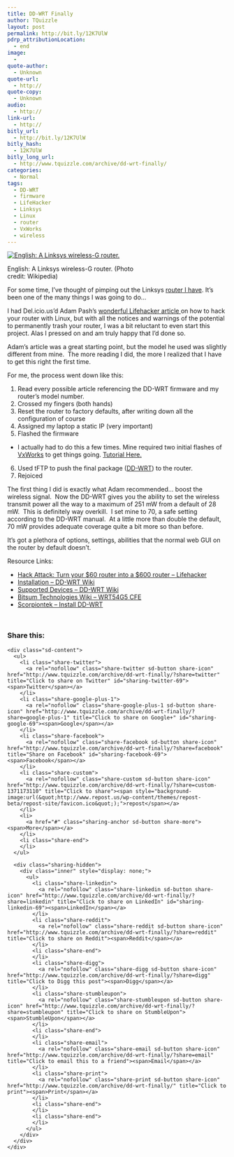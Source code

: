 ```yaml
---
title: DD-WRT Finally
author: TQuizzle
layout: post
permalink: http://bit.ly/12K7UlW
pdrp_attributionLocation:
  - end
image:
  - 
quote-author:
  - Unknown
quote-url:
  - http://
quote-copy:
  - Unknown
audio:
  - http://
link-url:
  - http://
bitly_url:
  - http://bit.ly/12K7UlW
bitly_hash:
  - 12K7UlW
bitly_long_url:
  - http://www.tquizzle.com/archive/dd-wrt-finally/
categories:
  - Normal
tags:
  - DD-WRT
  - firmware
  - LifeHacker
  - Linksys
  - Linux
  - router
  - VxWorks
  - wireless
---
```

<div class="mceTemp">
</div>

<div style="width: 310px" class="wp-caption alignright">
  <a rel="nofollow" target="_blank" href="http://i2.wp.com/commons.wikipedia.org/wiki/File:Linksys-Wireless-G-Router.jpg" target="_blank"><img class="zemanta-img-inserted zemanta-img-configured" title="English: A Linksys wireless-G router." src="http://i2.wp.com/upload.wikimedia.org/wikipedia/commons/thumb/3/34/Linksys-Wireless-G-Router.jpg/300px-Linksys-Wireless-G-Router.jpg?resize=300%2C257" alt="English: A Linksys wireless-G router." data-recalc-dims="1" /></a><p class="wp-caption-text">
    English: A Linksys wireless-G router. (Photo credit: Wikipedia)
  </p>
</div>

For some time, I&#8217;ve thought of pimping out the Linksys <a rel="nofollow" target="_blank" title="My Router" href="http://www.linksys.com/servlet/Satellite?c=L_Product_C2&childpagename=US%2FLayout&cid=1149562300349&pagename=Linksys%2FCommon%2FVisitorWrapper">router I have</a>. It&#8217;s been one of the many things I was going to do&#8230;

I had Del.icio.us&#8217;d Adam Pash&#8217;s <a rel="nofollow" target="_blank" href="http://lifehacker.com/software/router/hack-attack-turn-your-60-router-into-a-600-router-178132.php">wonderful Lifehacker article </a>on how to hack your router with Linux, but with all the notices and warnings of the potential to permanently trash your router, I was a bit reluctant to even start this project. Alas I pressed on and am truly happy that I&#8217;d done so.

Adam&#8217;s article was a great starting point, but the model he used was slightly different from mine.&nbsp; The more reading I did, the more I realized that&nbsp;I have to get this right the first time.

<!--more-->

For me, the process went down like this:

1.  Read every possible article referencing the DD-WRT firmware and my router&#8217;s model number.
2.  Crossed my fingers (both hands)
3.  Reset the router to factory defaults, after writing down all the configuration of course
4.  Assigned my laptop a static IP (very important)
5.  Flashed the firmware
*   I actually had to do this a few times.&nbsp;Mine required two&nbsp;initial flashes of <a rel="nofollow" target="_blank" href="http://www.bitsum.com/openwiking/owbase/ow.asp?VxWorks">VxWorks</a>&nbsp;to get things going. <a rel="nofollow" target="_blank" href="http://www.bitsum.com/openwiking/owbase/ow.asp?WRT54G5%5FCFE">Tutorial Here.</a>

6.  Used tFTP to push the final package (<a rel="nofollow" target="_blank" href="http://www.dd-wrt.com/dd-wrtv2/ddwrt.php">DD-WRT</a>)&nbsp;to the router.
7.  Rejoiced

The first thing I did is exactly what Adam recommended&#8230; boost the wireless signal.&nbsp; Now the DD-WRT gives you the ability to set the wireless transmit power all the way to a maximum of 251 mW from a default of 28 mW.&nbsp; This is definitely way overkill.&nbsp; I set mine to 70, a safe setting according to the DD-WRT manual.&nbsp; At a little more than double the default, 70 mW provides adequate coverage quite a bit more so than before.

It&#8217;s got a plethora of options, settings, abilities that the normal web GUI on the router by default doesn&#8217;t.

Resource Links:

*   <a rel="nofollow" target="_blank" href="http://lifehacker.com/software/router/hack-attack-turn-your-60-router-into-a-600-router-178132.php">Hack Attack: Turn your $60 router into a $600 router &#8211; Lifehacker</a>
*   <a rel="nofollow" target="_blank" href="http://www.dd-wrt.com/wiki/index.php?title=Installation">Installation &#8211; DD-WRT Wiki</a>
*   <a rel="nofollow" target="_blank" href="http://www.dd-wrt.com/wiki/index.php/Supported_Devices">Supported Devices &#8211; DD-WRT Wiki</a>
*   <a rel="nofollow" target="_blank" href="http://www.bitsum.com/openwiking/owbase/ow.asp?WRT54G5_CFE">Bitsum Technologies Wiki &#8211; WRT54G5 CFE</a>
*   <a rel="nofollow" target="_blank" href="http://www.scorpiontek.org/portal/index.php?option=com_content&task=view&id=27&Itemid=36&limit=modules&limitstart=mod_shoutbox.php?jalGetChat=yes&jal_lastID=97&rand=327195&mosmsg=Thanks+for+your+vote%21">Scorpiontek &#8211; Install DD-WRT</a>

<div class="zemanta-pixie" style="margin-top: 10px; height: 15px;">
  <img class="zemanta-pixie-img" style="border: none; float: right;" src="http://i1.wp.com/img.zemanta.com/pixy.gif" alt="" data-recalc-dims="1" />
</div>

<div class="sharedaddy sd-sharing-enabled">
  <div class="robots-nocontent sd-block sd-social sd-social-icon-text sd-sharing">
    <h3 class="sd-title">
      Share this:
    </h3>
    
    <div class="sd-content">
      <ul>
        <li class="share-twitter">
          <a rel="nofollow" class="share-twitter sd-button share-icon" href="http://www.tquizzle.com/archive/dd-wrt-finally/?share=twitter" title="Click to share on Twitter" id="sharing-twitter-69"><span>Twitter</span></a>
        </li>
        <li class="share-google-plus-1">
          <a rel="nofollow" class="share-google-plus-1 sd-button share-icon" href="http://www.tquizzle.com/archive/dd-wrt-finally/?share=google-plus-1" title="Click to share on Google+" id="sharing-google-69"><span>Google</span></a>
        </li>
        <li class="share-facebook">
          <a rel="nofollow" class="share-facebook sd-button share-icon" href="http://www.tquizzle.com/archive/dd-wrt-finally/?share=facebook" title="Share on Facebook" id="sharing-facebook-69"><span>Facebook</span></a>
        </li>
        <li class="share-custom">
          <a rel="nofollow" class="share-custom sd-button share-icon" href="http://www.tquizzle.com/archive/dd-wrt-finally/?share=custom-1371173110" title="Click to share"><span style="background-image:url(&quot;http://www.repost.us/wp-content/themes/repost-beta/repost-site/favicon.ico&quot;);">repost</span></a>
        </li>
        <li>
          <a href="#" class="sharing-anchor sd-button share-more"><span>More</span></a>
        </li>
        <li class="share-end">
        </li>
      </ul>
      
      <div class="sharing-hidden">
        <div class="inner" style="display: none;">
          <ul>
            <li class="share-linkedin">
              <a rel="nofollow" class="share-linkedin sd-button share-icon" href="http://www.tquizzle.com/archive/dd-wrt-finally/?share=linkedin" title="Click to share on LinkedIn" id="sharing-linkedin-69"><span>LinkedIn</span></a>
            </li>
            <li class="share-reddit">
              <a rel="nofollow" class="share-reddit sd-button share-icon" href="http://www.tquizzle.com/archive/dd-wrt-finally/?share=reddit" title="Click to share on Reddit"><span>Reddit</span></a>
            </li>
            <li class="share-end">
            </li>
            <li class="share-digg">
              <a rel="nofollow" class="share-digg sd-button share-icon" href="http://www.tquizzle.com/archive/dd-wrt-finally/?share=digg" title="Click to Digg this post"><span>Digg</span></a>
            </li>
            <li class="share-stumbleupon">
              <a rel="nofollow" class="share-stumbleupon sd-button share-icon" href="http://www.tquizzle.com/archive/dd-wrt-finally/?share=stumbleupon" title="Click to share on StumbleUpon"><span>StumbleUpon</span></a>
            </li>
            <li class="share-end">
            </li>
            <li class="share-email">
              <a rel="nofollow" class="share-email sd-button share-icon" href="http://www.tquizzle.com/archive/dd-wrt-finally/?share=email" title="Click to email this to a friend"><span>Email</span></a>
            </li>
            <li class="share-print">
              <a rel="nofollow" class="share-print sd-button share-icon" href="http://www.tquizzle.com/archive/dd-wrt-finally/" title="Click to print"><span>Print</span></a>
            </li>
            <li class="share-end">
            </li>
            <li class="share-end">
            </li>
          </ul>
        </div>
      </div>
    </div>
  </div>
</div>